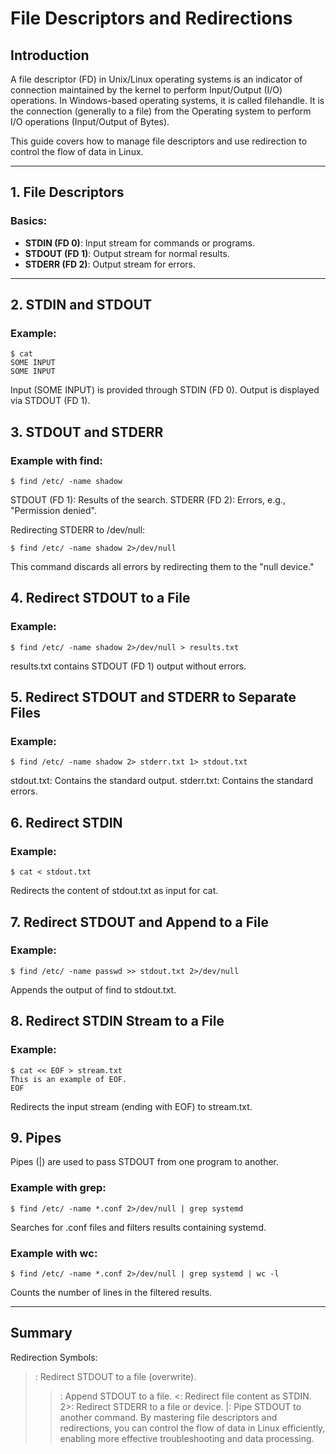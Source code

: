# File Descriptors and Redirections 

## Introduction
A file descriptor (FD) in Unix/Linux operating systems is an indicator of connection maintained by the kernel to perform Input/Output (I/O) operations. In Windows-based operating systems, it is called filehandle. It is the connection (generally to a file) from the Operating system to perform I/O operations (Input/Output of Bytes).  

This guide covers how to manage file descriptors and use redirection to control the flow of data in Linux.

---

## **1. File Descriptors**
### Basics:
- **STDIN (FD 0)**: Input stream for commands or programs.
- **STDOUT (FD 1)**: Output stream for normal results.
- **STDERR (FD 2)**: Output stream for errors.

---

## **2. STDIN and STDOUT**
### Example:
```
$ cat
SOME INPUT
SOME INPUT
```
Input (SOME INPUT) is provided through STDIN (FD 0).
Output is displayed via STDOUT (FD 1).

## **3. STDOUT and STDERR**
### Example with find:
```
$ find /etc/ -name shadow
```
STDOUT (FD 1): Results of the search.
STDERR (FD 2): Errors, e.g., "Permission denied".

Redirecting STDERR to /dev/null:
```
$ find /etc/ -name shadow 2>/dev/null
```
This command discards all errors by redirecting them to the "null device."

## **4. Redirect STDOUT to a File**
### Example:
```
$ find /etc/ -name shadow 2>/dev/null > results.txt
```
results.txt contains STDOUT (FD 1) output without errors.

## **5. Redirect STDOUT and STDERR to Separate Files**
### Example:
```
$ find /etc/ -name shadow 2> stderr.txt 1> stdout.txt
```
stdout.txt: Contains the standard output.
stderr.txt: Contains the standard errors.

## **6. Redirect STDIN**
### Example:
```
$ cat < stdout.txt
```
Redirects the content of stdout.txt as input for cat.

## **7. Redirect STDOUT and Append to a File**
### Example:
```
$ find /etc/ -name passwd >> stdout.txt 2>/dev/null
```
Appends the output of find to stdout.txt.

## **8. Redirect STDIN Stream to a File**
### Example:
```
$ cat << EOF > stream.txt
This is an example of EOF.
EOF
```
Redirects the input stream (ending with EOF) to stream.txt.

## **9. Pipes**
Pipes (|) are used to pass STDOUT from one program to another.

### Example with grep:
```
$ find /etc/ -name *.conf 2>/dev/null | grep systemd
```
Searches for .conf files and filters results containing systemd.

### Example with wc:
```
$ find /etc/ -name *.conf 2>/dev/null | grep systemd | wc -l
```
Counts the number of lines in the filtered results.

---

## Summary
Redirection Symbols:
>: Redirect STDOUT to a file (overwrite).
>>: Append STDOUT to a file.
<: Redirect file content as STDIN.
2>: Redirect STDERR to a file or device.
|: Pipe STDOUT to another command.
By mastering file descriptors and redirections, you can control the flow of data in Linux efficiently, enabling more effective troubleshooting and data processing.
